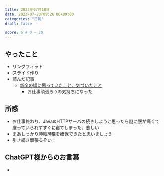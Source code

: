 ```yaml
---
title: 2023年07月18日
date: 2023-07-23T09:26:06+09:00
categories: "日報"
draft: false

score: 6 # 0 ~ 10
---
```


## やったこと

- リングフィット
- スライド作り
- 読んだ記事
	- [新卒の頃に思っていたこと、気づいたこと](https://zenn.dev/339/articles/418975da49e11f)
		- お仕事頑張ろうの気持ちになった
  

## 所感
- お仕事終わり、JavaのHTTPサーバの続きしようと思ったら謎に腰が痛くて座っていられずすぐに寝てしまった、悲しい
- まあしっかり睡眠時間を確保できたと思いましょう
- 引き続き頑張るぞい！


## ChatGPT様からのお言葉
- 